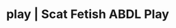 ---
categories:
- Fantasy Kink
- Interactive NSFW
- Sensual Cosplay
- Scat Fetish
- Alt Aesthetic
image: /assets/images/1747714157039.jpg
layout: post
schema:
  description: Premium adult content featuring Scat Fetish, ABDL Play. High-quality
    artwork with erotic themes.
  keywords:
  - Mindful Kink
  - Femdom
  - ABDL Play
  - Gothic Erotica
  - POV Erotica
  - Sensual Cosplay
  - Scat Fetish
  name: 1747714157039 | Scat Fetish ABDL Play
  type: VisualArtwork
seo:
  description: Featured content with exclusive Scat Fetish, ABDL Play. HD images available.
  keywords: Scat Fetish, ABDL Play
  og_image: /assets/images/1747714157039.jpg
  schema_type: VisualArtwork
tags:
- '#play'
- Scat Fetish
- ABDL Play
title: play | Scat Fetish ABDL Play
---